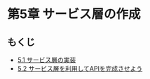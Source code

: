 # 第5章 サービス層の作成

## もくじ
- [5.1 サービス層の実装](./section1/README.md)
- [5.2 サービス層を利用してAPIを完成させよう](./section2/README.md)
